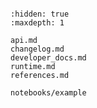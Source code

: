 ```{include} ../README.md

```

```{toctree}
:hidden: true
:maxdepth: 1

api.md
changelog.md
developer_docs.md
runtime.md
references.md

notebooks/example
```
